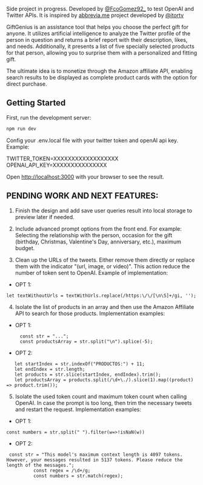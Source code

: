 Side project in progress. Developed by [@FcoGomez92\_](https://twitter.com/fcogomez92_) to test OpenAI and Twitter APIs. It is inspired by [abbrevia.me](https://abbrevia.me) project developed by [@itortv](https://twitter.com/itortv)

GiftGenius is an assistance tool that helps you choose the perfect gift for anyone. It utilizes artificial intelligence to analyze the Twitter profile of the person in question and returns a brief report with their description, likes, and needs. Additionally, it presents a list of five specially selected products for that person, allowing you to surprise them with a personalized and fitting gift.

The ultimate idea is to monetize through the Amazon affiliate API, enabling search results to be displayed as complete product cards with the option for direct purchase.

## Getting Started

First, run the development server:

```bash
npm run dev
```

Config your .env.local file with your twitter token and openAI api key. Example:

TWITTER_TOKEN=XXXXXXXXXXXXXXXXXX
OPENAI_API_KEY=XXXXXXXXXXXXXXX

Open [http://localhost:3000](http://localhost:3000) with your browser to see the result.

## PENDING WORK AND NEXT FEATURES:

1. Finish the design and add save user queries result into local storage to preview later if needed.

2. Include advanced prompt options from the front end. For example: Selecting the relationship with the person, occasion for the gift (birthday, Christmas, Valentine's Day, anniversary, etc.), maximum budget.

3. Clean up the URLs of the tweets. Either remove them directly or replace them with the indicator "(url, image, or video)". This action reduce the number of token sent to OpenAI. Example of implementation:

- OPT 1:

```
let textWithoutUrls = textWithUrls.replace(/https:\/\/[\n\S]+/gi, '');
```

4. Isolate the list of products in an array and then use the Amazon Affiliate API to search for those products. Implementation examples:

- OPT 1:

```
     const str = "...";
     const productsArray = str.split("\n").splice(-5);
```

- OPT 2:

```
   let startIndex = str.indexOf("PRODUCTOS:") + 11;
   let endIndex = str.length;
   let products = str.slice(startIndex, endIndex).trim();
   let productsArray = products.split(/\d+\./).slice(1).map((product) => product.trim());
```

5. Isolate the used token count and maximum token count when calling OpenAI. In case the prompt is too long, then trim the necessary tweets and restart the request. Implementation examples:

- OPT 1:

```
const numbers = str.split(" ").filter(w=>!isNaN(w))
```

- OPT 2:

```
 const str = "This model's maximum context length is 4097 tokens. However, your messages resulted in 5137 tokens. Please reduce the   length of the messages.";
          const regex = /\d+/g;
          const numbers = str.match(regex);


```
